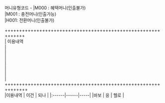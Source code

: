 
머니유형코드 - |M000 : 혜택머니(인출불가)  
|M001 : 충전머니(인출가능)  
             |H001: 전환머니(인출불가)  

+++++++++++++++++++++++++++++++++++++++++++++++++++++++++++++   
|  이용내역  
|  
|  
|  
|  
|  
|  
|  
++++++++++++++++++++++++++++++++++++++++++++++++++++++++++++++  
|이용내역 | 이건 | 되나 |
|:------|------|-----|
|바보    | 응   | 헬로 |
